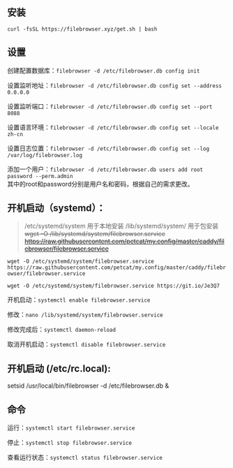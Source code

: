 ## 安装
`curl -fsSL https://filebrowser.xyz/get.sh | bash`   

## 设置

创建配置数据库：`filebrowser -d /etc/filebrowser.db config init`  

设置监听地址：`filebrowser -d /etc/filebrowser.db config set --address 0.0.0.0`   

设置监听端口：`filebrowser -d /etc/filebrowser.db config set --port 8088`   

设置语言环境：`filebrowser -d /etc/filebrowser.db config set --locale zh-cn`   

设置日志位置：`filebrowser -d /etc/filebrowser.db config set --log /var/log/filebrowser.log`    

添加一个用户：`filebrowser -d /etc/filebrowser.db users add root password --perm.admin`    
其中的root和password分别是用户名和密码，根据自己的需求更改。    

## 开机启动（systemd）：   

> /etc/systemd/system 用于本地安装   /lib/systemd/system/ 用于包安装   
~~wget -O /lib/systemd/system/filebrowser.service https://raw.githubusercontent.com/petcat/my.config/master/caddy/filebrowser/filebrowser.service~~   

`wget -O /etc/systemd/system/filebrowser.service https://raw.githubusercontent.com/petcat/my.config/master/caddy/filebrowser/filebrowser.service`

`wget -O /etc/systemd/system/filebrowser.service https://git.io/Je3Q7`   

开机启动：`systemctl enable filebrowser.service`   

修改：`nano /lib/systemd/system/filebrowser.service`  

修改完成后：`systemctl daemon-reload`   

取消开机启动：`systemctl disable filebrowser.service` 

## 开机启动 (/etc/rc.local):

setsid /usr/local/bin/filebrowser -d /etc/filebrowser.db &   

## 命令

运行：`systemctl start filebrowser.service`   

停止：`systemctl stop filebrowser.service`     

查看运行状态：`systemctl status filebrowser.service`   

